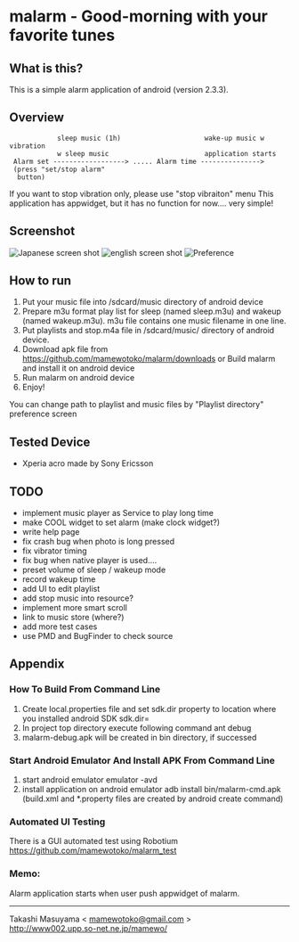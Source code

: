 # malarm - Good-morning with your favorite tunes
## What is this?

This is a simple alarm application of android (version 2.3.3).

## Overview
                sleep music (1h)                     wake-up music w vibration
                w sleep music                        application starts
     Alarm set ------------------> ..... Alarm time --------------->
     (press "set/stop alarm"
      button)

 If you want to stop vibration only, please use "stop vibraiton" menu
 This application has appwidget, but it has no function for now.... very simple!

## Screenshot
![Japanese screen shot](https://github.com/mamewotoko/malarm/raw/master/doc/alarm_ja.png)
![english screen shot](https://github.com/mamewotoko/malarm/raw/master/doc/alarm_en.png)
![Preference](https://github.com/mamewotoko/malarm/raw/master/doc/malarm_pref.png)

## How to run
1. Put your music file into /sdcard/music directory of android device
2. Prepare m3u format play list for sleep (named sleep.m3u) and wakeup (named wakeup.m3u).
m3u file contains one music filename in one line.
3. Put playlists and stop.m4a file in /sdcard/music/ directory of android device.
4. Download apk file from 
https://github.com/mamewotoko/malarm/downloads
or Build malarm and install it on android device
5. Run malarm on android device
6. Enjoy!

You can change path to playlist and music files by "Playlist directory" preference screen

## Tested Device
- Xperia acro made by Sony Ericsson

## TODO
- implement music player as Service to play long time
- make COOL widget to set alarm (make clock widget?)
- write help page
- fix crash bug when photo is long pressed
- fix vibrator timing
- fix bug when native player is used....
- preset volume of sleep / wakeup mode
- record wakeup time
- add UI to edit playlist
- add stop music into resource?
- implement more smart scroll
- link to music store (where?)
- add more test cases
- use PMD and BugFinder to check source

## Appendix
### How To Build From Command Line
1. Create local.properties file and set sdk.dir property to location where you installed android SDK
    sdk.dir=<path to android SDK>
2. In project top directory execute following command
    ant debug
3. malarm-debug.apk will be created in bin directory, if successed

### Start Android Emulator And Install APK From Command Line
1. start android emulator
    emulator -avd <avdname>
2. install application on android emulator
    adb install bin/malarm-cmd.apk
(build.xml and *.property files are created by android create command)

### Automated UI Testing
There is a GUI automated test using Robotium
https://github.com/mamewotoko/malarm_test

### Memo:
Alarm application starts when user push appwidget of malarm.

----
Takashi Masuyama < mamewotoko@gmail.com >  
http://www002.upp.so-net.ne.jp/mamewo/
